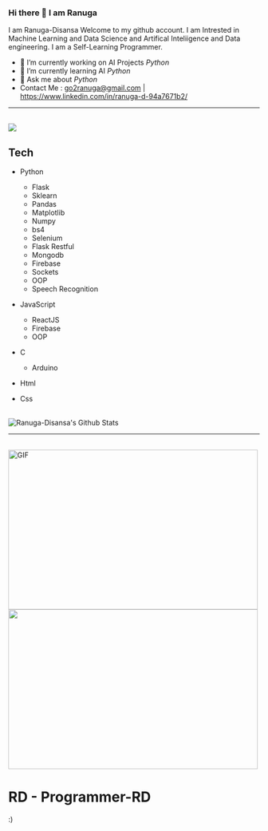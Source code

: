 ### Hi there 👋 I am Ranuga
I am Ranuga-Disansa Welcome to my github account.
I am Intrested in Machine Learning and Data Science and Artifical Inteliigence and Data engineering.
I am a Self-Learning Programmer.
- 🔭 I’m currently working on AI Projects *Python*
- 🌱 I’m currently learning AI *Python*
- 💬 Ask me about *Python*
- Contact Me : go2ranuga@gmail.com | https://www.linkedin.com/in/ranuga-d-94a7671b2/
--------------------------------------------------------------------------------------------------------------------------------------------------------------------
<br>

<img align="center" src="https://github-readme-stats.vercel.app/api/top-langs/?username=Programmer-RD" />

<br>

## Tech

- Python
  - Flask
  - Sklearn
  - Pandas
  - Matplotlib
  - Numpy
  - bs4
  - Selenium
  - Flask Restful
  - Mongodb
  - Firebase
  - Sockets
  - OOP
  - Speech Recognition

- JavaScript
  - ReactJS
  - Firebase
  - OOP
  
- C
  - Arduino

- Html

- Css

<br>

<img align="center" src="https://github-readme-stats.vercel.app/api?username=Programmer-RD&show_icons=true&hide_border=true" alt="Ranuga-Disansa's Github Stats">

<br>

--------------------------------------------------------------------------------------------------------------------------------------------------------------------

<br>
<img align="center" alt="GIF" src="https://github.com/abhisheknaiidu/abhisheknaiidu/blob/master/code.gif?raw=true" width="500" height="320" />
<img align="center" src="https://media.tenor.com/images/4706603d96f302497a3174eb49a766e7/tenor.gif" width="500" height="320">
<br>

# RD - Programmer-RD

:)
